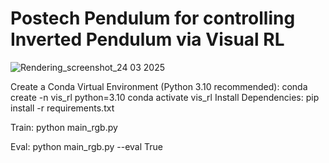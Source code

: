 # Postech Pendulum for controlling Inverted Pendulum via Visual RL

![Rendering_screenshot_24 03 2025](https://github.com/user-attachments/assets/9689f8e5-1e51-4546-b9b8-83c62670e18e)


Create a Conda Virtual Environment (Python 3.10 recommended):
  conda create -n vis_rl python=3.10
  conda activate vis_rl
Install Dependencies:
  pip install -r requirements.txt

Train:
python main_rgb.py

Eval:
python main_rgb.py --eval True
